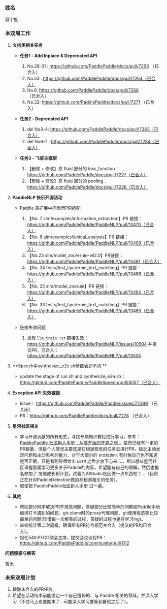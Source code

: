 ### 姓名

聂宇旋



### 本双周工作

1. **文档类相关任务** 
   
   - **任务1 - Add Inplace & Deprecated API** 
     
     1. No.28-31 : https://github.com/PaddlePaddle/docs/pull/7263 （已合入）
     2. No.33 : https://github.com/PaddlePaddle/docs/pull/7264（已合入）
     3. No.8: https://github.com/PaddlePaddle/docs/pull/7268 （已合入）
     4. No.32: https://github.com/PaddlePaddle/docs/pull/7271 （已合入）
     
     
     
   - **任务2 - Deprecated API** 
     
     1. del No3-4: https://github.com/PaddlePaddle/docs/pull/7283（已合入）
     2. del No6-7 : https://github.com/PaddlePaddle/docs/pull/7284（已合入）
   
   
   
   - **任务3 - 飞桨主框架** 
     1. 【删除 + 修改】原 fluid 部分的 loss_function：https://github.com/PaddlePaddle/docs/pull/7227（已合入）
     2. 【删除 + 修改】原 fluid 部分的 pooling：https://github.com/PaddlePaddle/docs/pull/7228（已合入）
   
   
   
2. **PaddleNLP 快乐开源活动**  

   - Paddle 高扩展中间表示PIR适配

     1. 【No. 7 slm/examples/information_extraction】PR 链接： https://github.com/PaddlePaddle/PaddleNLP/pull/10470（已合入）
     2. 【No. 8 slm/examples/lexical_analysis】PR 链接： https://github.com/PaddlePaddle/PaddleNLP/pull/10469（已合入）
     3. 【No.23 slm/model_zoo/ernie-vil2.0】PR链接： https://github.com/PaddlePaddle/PaddleNLP/pull/10481（已合入）
     4. 【No. 24 tests/test_tipc/ernie_text_matching】PR 链接：https://github.com/PaddlePaddle/PaddleNLP/pull/10466（已合入）
     5. 【No. 25 slm/model_zoo/uie】PR 链接：https://github.com/PaddlePaddle/PaddleNLP/pull/10482（已合入）
     6. 【No. 33 tests/test_tipc/ernie_text_matching】PR 链接：https://github.com/PaddlePaddle/PaddleNLP/pull/10460（已合入）

     

   - 链接失效问题

     1. 发现 `llm_train.rst` 链接失效：https://github.com/PaddlePaddle/PaddleNLP/issues/10504 并提交PR，已合入：https://github.com/PaddlePaddle/PaddleNLP/pull/10505

   

3. **Speech中synthesize_e2e.sh参数表述不清 ** 

   - update the stage of run.sh and synthesize_e2e.sh：https://github.com/PaddlePaddle/PaddleSpeech/pull/4057（已合入）

   

4. **Exception API 失效链接** 
   
   - Issue： https://github.com/PaddlePaddle/Paddle/issues/72399 （已关闭）
   - PR：https://github.com/PaddlePaddle/docs/pull/7278 （已合入）
   
   
   
5. **星河社区相关** 

   - 学习开源贡献的所有形式，寻找专项知识教程进行学习，参考：[PaddlePaddle 社区新人手册：从零开始的开源之旅 ](https://pfcc.blog/posts/newcomers-manual) 。虽然已经有一定的PR数量，但是个人感觉主要还是在根据现有的任务去进行PR，缺乏主动发现问题和主动思考的能力，对于大部分的 `非文档类PR` 有时候自己也不知道是否正确，只是看到导师给出 `LGTM` 之后才放下心来....，所以想从星河社区课程里面学习更多关于Paddle的内容，希望能有自己的理解。然后也报名参加了 技能成长树计划，试着为AIStudio社区做一点东西吧？...（目前正在针对PaddleDetection做目标检测相关的任务）。
   - 顺便把 PaddlePaddle社区新人手册 过一遍。

   

6. **其他** 

   - 帮助部分同学解决PR不规范问题，答疑部分比较简单的问题如Paddle本地编译打卡遇到的问题、git-clone时的proxy代理问题、git使用规范等比较简单的问题(珍惜每一次解答的过程，答疑的过程也是在学习ing)。
   - 审核统计第二次周报，确保所有PR符合规范并合入（提交的PR均已合入）。
   - 担任54thPFCC例会主席，提交会议议程PR：https://github.com/PaddlePaddle/community/pull/1112



**问题疑惑与解答** 

暂无



### 未来双周计划

1. 跟踪未合入的PR任务。
1. 希望在活动结束前能锁定一个自己擅长的、与 Paddle 相关的领域，并深入学习（不过马上也要期末了...可能深入学习要等到暑假之后了）。

